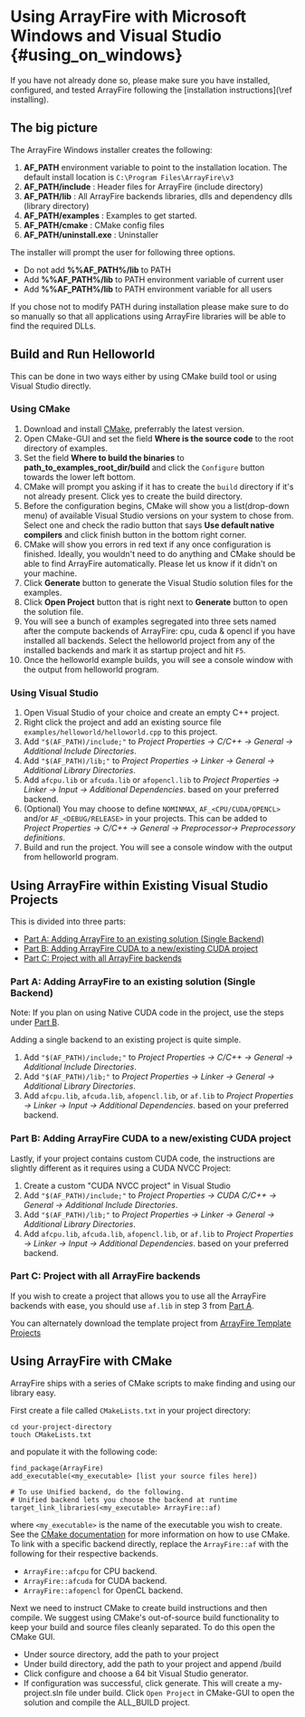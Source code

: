 Using ArrayFire with Microsoft Windows and Visual Studio {#using_on_windows}
============================================================================

If you have not already done so, please make sure you have installed,
configured, and tested ArrayFire following the [installation instructions](\ref
installing).

## The big picture

The ArrayFire Windows installer creates the following:
1. **AF_PATH** environment variable to point to the installation location. The
   default install location is `C:\Program Files\ArrayFire\v3`
2. **AF_PATH/include** : Header files for ArrayFire (include directory)
3. **AF_PATH/lib** : All ArrayFire backends libraries, dlls and dependency dlls
   (library directory)
4. **AF_PATH/examples** : Examples to get started.
5. **AF_PATH/cmake** : CMake config files
6. **AF_PATH/uninstall.exe** : Uninstaller

The installer will prompt the user for following three options.
* Do not add **%%AF_PATH%/lib** to PATH
* Add **%%AF_PATH%/lib** to PATH environment variable of current user
* Add **%%AF_PATH%/lib** to PATH environment variable for all users

If you chose not to modify PATH during installation please make sure to do so
manually so that all applications using ArrayFire libraries will be able to find
the required DLLs.

## <a name="section1" />Build and Run Helloworld

This can be done in two ways either by using CMake build tool or using Visual
Studio directly.

### <a name="section1part1"/> Using CMake
1. Download and install [CMake](https://cmake.org/download/), preferrably the
   latest version.
2. Open CMake-GUI and set the field __Where is the source code__ to the root
   directory of examples.
3. Set the field __Where to build the binaries__ to
   **path_to_examples_root_dir/build** and click the `Configure` button towards
   the lower left bottom.
4. CMake will prompt you asking if it has to create the `build` directory if
   it's not already present. Click yes to create the build directory.
5. Before the configuration begins, CMake will show you a list(drop-down menu)
   of available Visual Studio versions on your system to chose from. Select one
   and check the radio button that says **Use default native compilers** and
   click finish button in the bottom right corner.
6. CMake will show you errors in red text if any once configuration is finished.
   Ideally, you wouldn't need to do anything and CMake should be able to find
   ArrayFire automatically. Please let us know if it didn't on your machine.
7. Click **Generate** button to generate the Visual Studio solution files for
   the examples.
8. Click **Open Project** button that is right next to **Generate** button to
   open the solution file.
9. You will see a bunch of examples segregated into three sets named after the
   compute backends of ArrayFire: cpu, cuda & opencl if you have installed all
   backends. Select the helloworld project from any of the installed backends
   and mark it as startup project and hit `F5`.
10. Once the helloworld example builds, you will see a console window with the
    output from helloworld program.

### <a name="section1part2"/> Using Visual Studio

1. Open Visual Studio of your choice and create an empty C++ project.
2. Right click the project and add an existing source file
   `examples/helloworld/helloworld.cpp` to this project.
3. Add `"$(AF_PATH)/include;"` to _Project Properties -> C/C++ -> General ->
   Additional Include Directories_.
4. Add `"$(AF_PATH)/lib;"` to _Project Properties -> Linker -> General ->
   Additional Library Directories_.
5. Add `afcpu.lib` or `afcuda.lib` or `afopencl.lib` to _Project Properties ->
   Linker -> Input -> Additional Dependencies_. based on your preferred backend.
6. (Optional) You may choose to define `NOMINMAX`, `AF_<CPU/CUDA/OPENCL>` and/or
   `AF_<DEBUG/RELEASE>` in your projects. This can be added to _Project
   Properties -> C/C++ -> General -> Preprocessor-> Preprocessory definitions_.
7. Build and run the project. You will see a console window with the output from
   helloworld program.

## <a name="section2" />Using ArrayFire within Existing Visual Studio Projects
This is divided into three parts:
* [Part A: Adding ArrayFire to an existing solution (Single
  Backend)](#section3partA)
* [Part B: Adding ArrayFire CUDA to a new/existing CUDA project](#section3partB)
* [Part C: Project with all ArrayFire backends](#section3partC)

### <a name="section3partA" />Part A: Adding ArrayFire to an existing solution (Single Backend)
Note: If you plan on using Native CUDA code in the project, use the steps under
[Part B](#section3partB).

Adding a single backend to an existing project is quite simple.

1. Add `"$(AF_PATH)/include;"` to _Project Properties -> C/C++ -> General ->
   Additional Include Directories_.
2. Add `"$(AF_PATH)/lib;"` to _Project Properties -> Linker -> General ->
   Additional Library Directories_.
3. Add `afcpu.lib`, `afcuda.lib`, `afopencl.lib`, or `af.lib` to _Project
   Properties -> Linker -> Input -> Additional Dependencies_. based on your
   preferred backend.

### <a name="section3partB" />Part B: Adding ArrayFire CUDA to a new/existing CUDA project
Lastly, if your project contains custom CUDA code, the instructions are slightly
different as it requires using a CUDA NVCC Project:

1. Create a custom "CUDA NVCC project" in Visual Studio
2. Add `"$(AF_PATH)/include;"` to _Project Properties -> CUDA C/C++ -> General
   -> Additional Include Directories_.
3. Add `"$(AF_PATH)/lib;"` to _Project Properties -> Linker -> General ->
   Additional Library Directories_.
4. Add `afcpu.lib`, `afcuda.lib`, `afopencl.lib`, or `af.lib` to _Project Properties ->
   Linker -> Input -> Additional Dependencies_. based on your preferred backend.

### <a name="section3partC" />Part C: Project with all ArrayFire backends
If you wish to create a project that allows you to use all the ArrayFire
backends with ease, you should use `af.lib` in step 3 from [Part
A](#section3partA).

You can alternately download the template project from [ArrayFire Template
Projects](https://github.com/arrayfire/arrayfire-project-templates)

## <a name="section4" />Using ArrayFire with CMake
ArrayFire ships with a series of CMake scripts to make finding and using our
library easy.

First create a file called `CMakeLists.txt` in your project directory:

    cd your-project-directory
    touch CMakeLists.txt

and populate it with the following code:

    find_package(ArrayFire)
    add_executable(<my_executable> [list your source files here])

    # To use Unified backend, do the following.
    # Unified backend lets you choose the backend at runtime
    target_link_libraries(<my_executable> ArrayFire::af)

where `<my_executable>` is the name of the executable you wish to create. See the
[CMake documentation](https://cmake.org/documentation/) for more information on
how to use CMake. To link with a specific backend directly, replace the
`ArrayFire::af` with the following for their respective backends.

* `ArrayFire::afcpu` for CPU backend.
* `ArrayFire::afcuda` for CUDA backend.
* `ArrayFire::afopencl` for OpenCL backend.

Next we need to instruct CMake to create build instructions and then compile. We
suggest using CMake's out-of-source build functionality to keep your build and
source files cleanly separated. To do this open the CMake GUI.

* Under source directory, add the path to your project
* Under build directory, add the path to your project and append /build
* Click configure and choose a 64 bit Visual Studio generator.
* If configuration was successful, click generate. This will create a
  my-project.sln file under build. Click `Open Project` in CMake-GUI to open the
  solution and compile the ALL_BUILD project.
